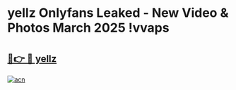 # yellz Onlyfans Leaked - New Video & Photos March 2025 !vvaps

# <h2><a href="https://u7ax68.iuczelnia.edu.pl?title=yellz&ref=vvaps">🔗👉 🔴 yellz</a></h2>

[![acn](https://github.com/user-attachments/assets/0f9c940e-d8b0-45ae-aac7-cd30a18b3e1c)](https://u7ax68.iuczelnia.edu.pl?title=yellz&ref=vvaps)

